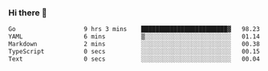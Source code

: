 ### Hi there 👋

<!--
**yeya24/yeya24** is a ✨ _special_ ✨ repository because its `README.md` (this file) appears on your GitHub profile.

Here are some ideas to get you started:

- 🔭 I’m currently working on ...
- 🌱 I’m currently learning ...
- 👯 I’m looking to collaborate on ...
- 🤔 I’m looking for help with ...
- 💬 Ask me about ...
- 📫 How to reach me: ...
- 😄 Pronouns: ...
- ⚡ Fun fact: ...
-->

<!--START_SECTION:waka-->

```txt
Go                   9 hrs 3 mins    ████████████████████████▓   98.23 %
YAML                 6 mins          ▒░░░░░░░░░░░░░░░░░░░░░░░░   01.14 %
Markdown             2 mins          ░░░░░░░░░░░░░░░░░░░░░░░░░   00.38 %
TypeScript           0 secs          ░░░░░░░░░░░░░░░░░░░░░░░░░   00.15 %
Text                 0 secs          ░░░░░░░░░░░░░░░░░░░░░░░░░   00.04 %
```

<!--END_SECTION:waka-->
